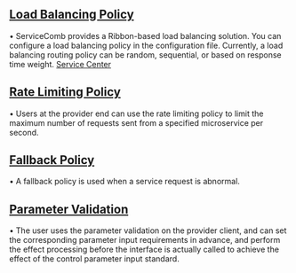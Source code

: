 ## [Load Balancing Policy](/build-provider/configuration/lb-strategy.html)
• ServiceComb provides a Ribbon-based load balancing solution. You can configure a load balancing policy in the configuration file. Currently, a load balancing routing policy can be random, sequential, or based on response time weight. [Service Center](https://github.com/apache/incubator-servicecomb-saga)

## [Rate Limiting Policy](/build-provider/configuration/ratelimite-strategy.html) 
• Users at the provider end can use the rate limiting policy to limit the maximum number of requests sent from a specified microservice per second.

## [Fallback Policy](/build-provider/configuration/parameter-validator.html)  
• A fallback policy is used when a service request is abnormal.

## [Parameter Validation](/build-provider/configuration/parameter-validator.html)
• The user uses the parameter validation on the provider client, and can set the corresponding parameter input requirements in advance, and perform the effect processing before the interface is actually called to achieve the effect of the control parameter input standard.

